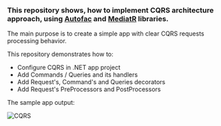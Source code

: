 ### This repository shows, how to implement CQRS architecture approach, using [Autofac](https://github.com/autofac/Autofac) and [MediatR](https://github.com/jbogard/MediatR) libraries.

The main purpose is to create a simple app with clear CQRS requests processing behavior.

This repository demonstrates how to:
- Configure CQRS in .NET app project
- Add Commands / Queries and its handlers
- Add Request's, Command's and Queries decorators
- Add Request's PreProcessors and PostProcessors

The sample app output:

![CQRS](https://user-images.githubusercontent.com/50652041/151836701-8a6a60c0-acad-4da2-8462-a9589d2f4207.png)
